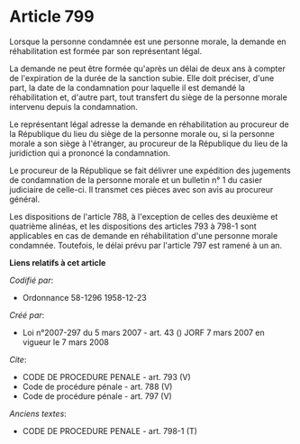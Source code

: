 # Article 799

Lorsque la personne condamnée est une personne morale, la demande en réhabilitation est formée par son représentant légal. 

La demande ne peut être formée qu'après un délai de deux ans à compter de l'expiration de la durée de la sanction subie. Elle
doit préciser, d'une part, la date de la condamnation pour laquelle il est demandé la réhabilitation et, d'autre part, tout
transfert du siège de la personne morale intervenu depuis la condamnation. 

Le représentant légal adresse la demande en réhabilitation au procureur de la République du lieu du siège de la personne
morale ou, si la personne morale a son siège à l'étranger, au procureur de la République du lieu de la juridiction qui a
prononcé la condamnation. 

Le procureur de la République se fait délivrer une expédition des jugements de condamnation de la personne morale et un
bulletin n° 1 du casier judiciaire de celle-ci. Il transmet ces pièces avec son avis au procureur général. 

Les dispositions de l'article 788, à l'exception de celles des deuxième et quatrième alinéas, et les dispositions des
articles 793 à 798-1 sont applicables en cas de demande en réhabilitation d'une personne morale condamnée. Toutefois, le
délai prévu par l'article 797 est ramené à un an.

**Liens relatifs à cet article**

_Codifié par_:

  - Ordonnance 58-1296 1958-12-23

_Créé par_:

  - Loi n°2007-297 du 5 mars 2007 - art. 43 () JORF 7 mars 2007 en vigueur le 7 mars 2008

_Cite_:

  - CODE DE PROCEDURE PENALE - art. 793 (V)
  - Code de procédure pénale - art. 788 (V)
  - Code de procédure pénale - art. 797 (V)

_Anciens textes_:

  - CODE DE PROCEDURE PENALE - art. 798-1 (T)
